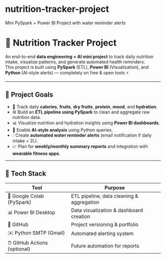 # nutrition-tracker-project
Mini PySpark + Power BI Project with water reminder alerts

# 🥦 Nutrition Tracker Project

An end-to-end **data engineering + AI mini project** to track daily nutrition intake, visualize patterns, and generate automated health reminders.  
This project is built using **PySpark** (ETL), **Power BI** (Visualization), and **Python** (AI-style alerts) — completely on free & open tools ⚡

---

## 🧭 Project Goals

- 📅 Track daily **calories**, **fruits**, **dry fruits**, **protein**, **mood**, and **hydration**.
- ⚙️ Build an **ETL pipeline using PySpark** to clean and aggregate raw nutrition data.
- 📊 Visualize nutrition and hydration insights using **Power BI dashboards**.
- 🤖 Enable **AI-style analysis** using Python queries.
- 💧 Create **automated water reminder alerts** (email notification if daily intake < 2L).
- 📈 Plan for **weekly/monthly summary reports** and integration with **wearable fitness apps**.

---

## 📂 Tech Stack

| Tool                          | Purpose                                     |
|-------------------------------|---------------------------------------------|
| 🐍 Google Colab (PySpark)     | ETL pipeline, data cleaning & aggregation   |
| 📊 Power BI Desktop           | Data visualization & dashboard creation    |
| 🐙 GitHub                     | Project versioning & portfolio             |
| ✉️ Python SMTP (Gmail)       | Automated alerting system                  |
| ⏰ GitHub Actions (optional) | Future automation for reports              |


